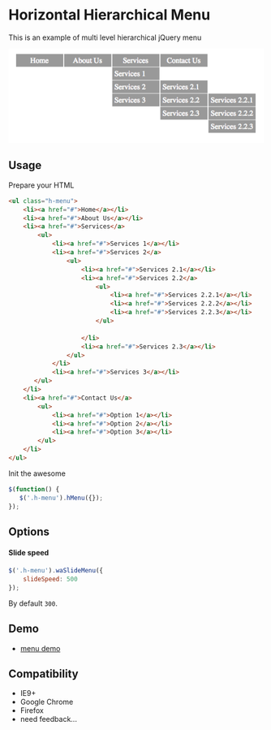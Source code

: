 # Horizontal Hierarchical Menu

This is an example of multi level hierarchical jQuery menu


![Simple Horizontal Hierarchical Menu](hierarchical_menu.png)



## Usage

Prepare your HTML

```html
<ul class="h-menu">
    <li><a href="#">Home</a></li>
    <li><a href="#">About Us</a></li>
    <li><a href="#">Services</a>
    	<ul>
            <li><a href="#">Services 1</a></li>
            <li><a href="#">Services 2</a>
                <ul>
                    <li><a href="#">Services 2.1</a></li>
                    <li><a href="#">Services 2.2</a>
                        <ul>
                            <li><a href="#">Services 2.2.1</a></li>
                            <li><a href="#">Services 2.2.2</a></li>
                            <li><a href="#">Services 2.2.3</a></li>
                        </ul> 
                    
                    </li>
                    <li><a href="#">Services 2.3</a></li>
                </ul> 
            </li>
            <li><a href="#">Services 3</a></li>
       </ul>    
    </li>
    <li><a href="#">Contact Us</a>
        <ul>
            <li><a href="#">Option 1</a></li>
            <li><a href="#">Option 2</a></li>
            <li><a href="#">Option 3</a></li>  
        </ul>
    </li>  
</ul>
```

Init the awesome

```javascript
$(function() {
   $('.h-menu').hMenu({});
});
```

## Options

#### Slide speed

```javascript
$('.h-menu').waSlideMenu({
    slideSpeed: 500
});
```

By default ```300```.


## Demo

 - [menu demo](http://yuliyawebdevelopment.com/demos/hierarchical-menu/)
 
 
## Compatibility

* IE9+
* Google Chrome
* Firefox
* need feedback...

